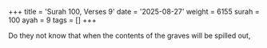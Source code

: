 +++
title = 'Surah 100, Verses 9'
date = '2025-08-27'
weight = 6155
surah = 100
ayah = 9
tags = []
+++

Do they not know that when the contents of the graves will be spilled out,